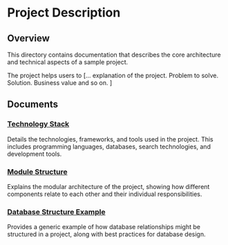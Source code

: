# Project Description

## Overview
This directory contains documentation that describes the core architecture and technical aspects of a sample project. 

The project helps users to [... explanation of the project. Problem to solve. Solution. Business value and so on. ]

## Documents

### [Technology Stack](./stack.md)
Details the technologies, frameworks, and tools used in the project. This includes programming languages, databases, search technologies, and development tools.

### [Module Structure](./modules.md)
Explains the modular architecture of the project, showing how different components relate to each other and their individual responsibilities.

### [Database Structure Example](./database_diagrams.md)
Provides a generic example of how database relationships might be structured in a project, along with best practices for database design.


